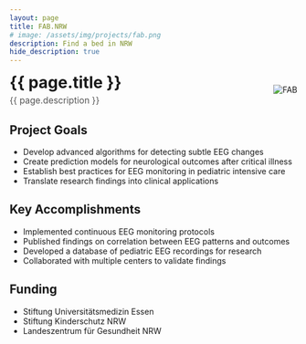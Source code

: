 ```yaml
---
layout: page
title: FAB.NRW
# image: /assets/img/projects/fab.png
description: Find a bed in NRW
hide_description: true
---
```


<style>
/* Container for header and image */
.header-container {
display: flex;
justify-content: space-between;
align-items: center;
margin-bottom: 20px;
}
/* Style for the corner image */
.corner-image {
max-width: 200px;
max-height: 150px;
object-fit: contain;
}
/* Override default header margins */
.header-container h1 {
margin: 0;
}
/* Style for the title container */
.title-container {
display: flex;
flex-direction: column;
align-items: flex-start;
}
/* Style for the description subtitle */
.description-subtitle {
color: #555;
font-weight: 400;
margin-top: 5px;
margin-bottom: 0;
font-size: 1.1em;
}
/* Hide the default page title - we'll add our own in the flex container */
.page-title {
display: none;
}
</style>
<!-- Custom header with image aligned to title -->
<div class="header-container">
  <div class="title-container">
    <h1>{{ page.title }}</h1>
    <h3 class="description-subtitle">{{ page.description }}</h3>
  </div>
  <img src="{{ '/assets/img/projects/fab.png' | relative_url }}" alt="FAB" class="corner-image">
</div>




## Project Goals

- Develop advanced algorithms for detecting subtle EEG changes
- Create prediction models for neurological outcomes after critical illness
- Establish best practices for EEG monitoring in pediatric intensive care
- Translate research findings into clinical applications

## Key Accomplishments

- Implemented continuous EEG monitoring protocols
- Published findings on correlation between EEG patterns and outcomes
- Developed a database of pediatric EEG recordings for research
- Collaborated with multiple centers to validate findings

## Funding
- Stiftung Universitätsmedizin Essen
- Stiftung Kinderschutz NRW
- Landeszentrum für Gesundheit NRW
